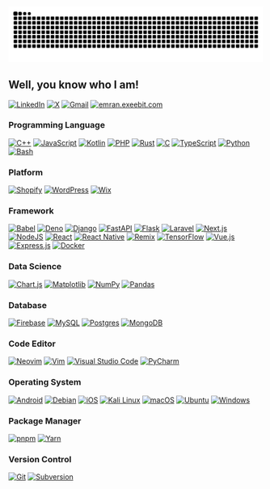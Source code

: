 <picture>
  <source media="(prefers-color-scheme: dark)" srcset="https://raw.githubusercontent.com/s4gor/s4gor/output/snake.svg" />
  <source media="(prefers-color-scheme: light)" srcset="https://raw.githubusercontent.com/s4gor/s4gor/output/snake.svg" />
  <img alt="github-snake" src="https://raw.githubusercontent.com/s4gor/s4gor/output/snake.svg" />
</picture>

## Well, you know who I am!

[![LinkedIn](https://custom-icon-badges.demolab.com/badge/LinkedIn-0A66C2?logo=linkedin-white&logoColor=fff)](https://www.linkedin.com/in/emr4ns4gor/) [![X](https://img.shields.io/badge/X-%23000000.svg?logo=X&logoColor=white)](https://twitter.com/emr4ns4gor) [![Gmail](https://img.shields.io/badge/Gmail-D14836?logo=gmail&logoColor=white)](mailto:imran@exeebit.com) [![emran.exeebit.com](https://img.shields.io/website-up-down-green-red/http/shields.io.svg)](https://emran.exeebit.com/)

### Programming Language

[![C++](https://img.shields.io/badge/C++-%2300599C.svg?logo=c%2B%2B&logoColor=white)](#) [![JavaScript](https://img.shields.io/badge/JavaScript-F7DF1E?logo=javascript&logoColor=000)](#) [![Kotlin](https://img.shields.io/badge/Kotlin-%237F52FF.svg?logo=kotlin&logoColor=white)](#) [![PHP](https://img.shields.io/badge/php-%23777BB4.svg?&logo=php&logoColor=white)](#) [![Rust](https://img.shields.io/badge/Rust-%23000000.svg?e&logo=rust&logoColor=white)](#) [![C](https://img.shields.io/badge/C-00599C?logo=c&logoColor=white)](#) [![TypeScript](https://img.shields.io/badge/TypeScript-3178C6?logo=typescript&logoColor=fff)](#) [![Python](https://img.shields.io/badge/Python-3776AB?logo=python&logoColor=fff)](#) [![Bash](https://img.shields.io/badge/Bash-4EAA25?logo=gnubash&logoColor=fff)](#) 

### Platform

[![Shopify](https://img.shields.io/badge/Shopify-7AB55C?logo=shopify&logoColor=fff)](#) [![WordPress](https://img.shields.io/badge/WordPress-%2321759B.svg?logo=wordpress&logoColor=white)](#) [![Wix](https://img.shields.io/badge/Wix-%23000000.svg?logo=wix&logoColor=white)](#)

### Framework

[![Babel](https://img.shields.io/badge/Babel-F9DC3E?logo=babel&logoColor=000)](#) [![Deno](https://img.shields.io/badge/Deno-000?logo=deno&logoColor=fff)](#) [![Django](https://img.shields.io/badge/Django-%23092E20.svg?logo=django&logoColor=white)](#) [![FastAPI](https://img.shields.io/badge/FastAPI-009485.svg?logo=fastapi&logoColor=white)](#) [![Flask](https://img.shields.io/badge/Flask-000?logo=flask&logoColor=fff)](#) [![Laravel](https://img.shields.io/badge/Laravel-%23FF2D20.svg?logo=laravel&logoColor=white)](#) [![Next.js](https://img.shields.io/badge/Next.js-black?logo=next.js&logoColor=white)](#) [![NodeJS](https://img.shields.io/badge/Node.js-6DA55F?logo=node.js&logoColor=white)](#) [![React](https://img.shields.io/badge/React-%2320232a.svg?logo=react&logoColor=%2361DAFB)](#) [![React Native](https://img.shields.io/badge/React_Native-%2320232a.svg?logo=react&logoColor=%2361DAFB)](#) [![Remix](https://img.shields.io/badge/Remix-000?logo=remix&logoColor=fff)](#) [![TensorFlow](https://img.shields.io/badge/TensorFlow-ff8f00?logo=tensorflow&logoColor=white)](#) [![Vue.js](https://img.shields.io/badge/Vue.js-4FC08D?logo=vuedotjs&logoColor=fff)](#) [![Express.js](https://img.shields.io/badge/Express.js-%23404d59.svg?logo=express&logoColor=%2361DAFB)](#) [![Docker](https://img.shields.io/badge/Docker-2496ED?logo=docker&logoColor=fff)](#)

### Data Science

[![Chart.js](https://img.shields.io/badge/Chart.js-FF6384?logo=chartdotjs&logoColor=fff)](#) [![Matplotlib](https://custom-icon-badges.demolab.com/badge/Matplotlib-71D291?logo=matplotlib&logoColor=fff)](#) [![NumPy](https://img.shields.io/badge/NumPy-4DABCF?logo=numpy&logoColor=fff)](#) [![Pandas](https://img.shields.io/badge/Pandas-150458?logo=pandas&logoColor=fff)](#) 

### Database

[![Firebase](https://img.shields.io/badge/Firebase-039BE5?logo=Firebase&logoColor=white)](#) [![MySQL](https://img.shields.io/badge/MySQL-4479A1?logo=mysql&logoColor=fff)](#) [![Postgres](https://img.shields.io/badge/Postgres-%23316192.svg?logo=postgresql&logoColor=white)](#) [![MongoDB](https://img.shields.io/badge/MongoDB-%234ea94b.svg?logo=mongodb&logoColor=white)](#)

### Code Editor

[![Neovim](https://img.shields.io/badge/Neovim-57A143?logo=neovim&logoColor=fff)](#) [![Vim](https://img.shields.io/badge/Vim-%2311AB00.svg?logo=vim&logoColor=white)](#) [![Visual Studio Code](https://custom-icon-badges.demolab.com/badge/Visual%20Studio%20Code-0078d7.svg?logo=vsc&logoColor=white)](#) [![PyCharm](https://img.shields.io/badge/PyCharm-000?logo=pycharm&logoColor=fff)](#)

### Operating System

[![Android](https://img.shields.io/badge/Android-3DDC84?logo=android&logoColor=white)](#) [![Debian](https://img.shields.io/badge/Debian-A81D33?logo=debian&logoColor=fff)](#) [![iOS](https://img.shields.io/badge/iOS-000000?&logo=apple&logoColor=white)](#) [![Kali Linux](https://img.shields.io/badge/Kali%20Linux-557C94?logo=kalilinux&logoColor=fff)](#) [![macOS](https://img.shields.io/badge/macOS-000000?logo=apple&logoColor=F0F0F0)](#) [![Ubuntu](https://img.shields.io/badge/Ubuntu-E95420?logo=ubuntu&logoColor=white)](#) [![Windows](https://custom-icon-badges.demolab.com/badge/Windows-0078D6?logo=windows11&logoColor=white)](#)

### Package Manager

[![pnpm](https://img.shields.io/badge/pnpm-F69220?logo=pnpm&logoColor=fff)](#) [![Yarn](https://img.shields.io/badge/Yarn-2C8EBB?logo=yarn&logoColor=fff)](#)

### Version Control

[![Git](https://img.shields.io/badge/Git-F05032?logo=git&logoColor=fff)](#) [![Subversion](https://img.shields.io/badge/Subversion-809CC9?logo=subversion&logoColor=fff)](#)
